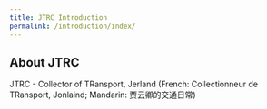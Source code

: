 ```yaml
---
title: JTRC Introduction
permalink: /introduction/index/
---
```


## About JTRC
JTRC - Collector of TRansport, Jerland (French: Collectionneur de TRansport, Jonlaind; Mandarin: 贾云卿的交通日常)
